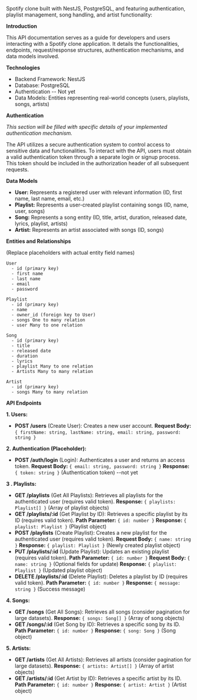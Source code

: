 Spotify clone built with NestJS, PostgreSQL, and featuring authentication, playlist management, song handling, and artist functionality:

**Introduction**

This API documentation serves as a guide for developers and users interacting with a Spotify clone application. It details the functionalities, endpoints, request/response structures, authentication mechanisms, and data models involved.

**Technologies**

- Backend Framework: NestJS
- Database: PostgreSQL
- Authentication -- Not yet
- Data Models: Entities representing real-world concepts (users, playlists, songs, artists)

**Authentication**

_This section will be filled with specific details of your implemented authentication mechanism._

The API utilizes a secure authentication system to control access to sensitive data and functionalities. To interact with the API, users must obtain a valid authentication token through a separate login or signup process. This token should be included in the authorization header of all subsequent requests.

**Data Models**

- **User:** Represents a registered user with relevant information (ID, first name, last name, email, etc.)
- **Playlist:** Represents a user-created playlist containing songs (ID, name, user, songs)
- **Song:** Represents a song entity (ID, title, artist, duration, released date, lyrics, playlist, artists)
- **Artist:** Represents an artist associated with songs (ID, songs)

**Entities and Relationships**

(Replace placeholders with actual entity field names)

```
User
  - id (primary key)
  - first name
  - last name
  - email
  - password

Playlist
  - id (primary key)
  - name
  - owner_id (foreign key to User)
  - songs One to many relation 
  - user Many to one relation 

Song
  - id (primary key)
  - title
  - released date 
  - duration
  - lyrics
  - playlist Many to one relation
  - Artists Many to many relation

Artist
  - id (primary key)
  - songs Many to many relation
```

**API Endpoints**

**1. Users:**

- **POST /users** (Create User): Creates a new user account. **Request Body:** `{ firstName: string, lastName: string, email: string, password: string }` 

**2. Authentication (Placeholder):**

- **POST /auth/login** (Login): Authenticates a user and returns an access token. **Request Body:** `{ email: string, password: string }` **Response:** `{ token: string }` (Authentication token) --not yet

**3 . Playlists:**

- **GET /playlists** (Get All Playlists): Retrieves all playlists for the authenticated user (requires valid token). **Response:** `{ playlists: Playlist[] }` (Array of playlist objects)
- **GET /playlists/:id** (Get Playlist by ID): Retrieves a specific playlist by its ID (requires valid token). **Path Parameter:** `{ id: number }` **Response:** `{ playlist: Playlist }` (Playlist object)
- **POST /playlists** (Create Playlist): Creates a new playlist for the authenticated user (requires valid token). **Request Body:** `{ name: string }` **Response:** `{ playlist: Playlist }` (Newly created playlist object)
- **PUT /playlists/:id** (Update Playlist): Updates an existing playlist (requires valid token). **Path Parameter:** `{ id: number }` **Request Body:** `{ name: string }` (Optional fields for update) **Response:** `{ playlist: Playlist }` (Updated playlist object)
- **DELETE /playlists/:id** (Delete Playlist): Deletes a playlist by ID (requires valid token). **Path Parameter:** `{ id: number }` **Response:** `{ message: string }` (Success message)

**4. Songs:**

- **GET /songs** (Get All Songs): Retrieves all songs (consider pagination for large datasets). **Response:** `{ songs: Song[] }` (Array of song objects)
- **GET /songs/:id** (Get Song by ID): Retrieves a specific song by its ID. **Path Parameter:** `{ id: number }` **Response:** `{ song: Song }` (Song object)

**5. Artists:**

- **GET /artists** (Get All Artists): Retrieves all artists (consider pagination for large datasets). **Response:** `{ artists: Artist[] }` (Array of artist objects)
- **GET /artists/:id** (Get Artist by ID): Retrieves a specific artist by its ID. **Path Parameter:** `{ id: number }` **Response:** `{ artist: Artist }` (Artist object)

